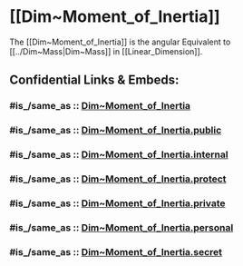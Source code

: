 
# [[Dim~Moment_of_Inertia]] 

The [[Dim~Moment_of_Inertia]] is the angular Equivalent to [[../Dim~Mass|Dim~Mass]] in [[Linear_Dimension]]. 


## Confidential Links & Embeds: 

### #is_/same_as :: [Dim~Moment_of_Inertia](/_Standards/Dimension/Angular_Dimension/Dim~Moment_of_Inertia.md) 

### #is_/same_as :: [Dim~Moment_of_Inertia.public](/_public/Dimension/Angular_Dimension/Dim~Moment_of_Inertia.public.md) 

### #is_/same_as :: [Dim~Moment_of_Inertia.internal](/_internal/Dimension/Angular_Dimension/Dim~Moment_of_Inertia.internal.md) 

### #is_/same_as :: [Dim~Moment_of_Inertia.protect](/_protect/Dimension/Angular_Dimension/Dim~Moment_of_Inertia.protect.md) 

### #is_/same_as :: [Dim~Moment_of_Inertia.private](/_private/Dimension/Angular_Dimension/Dim~Moment_of_Inertia.private.md) 

### #is_/same_as :: [Dim~Moment_of_Inertia.personal](/_personal/Dimension/Angular_Dimension/Dim~Moment_of_Inertia.personal.md) 

### #is_/same_as :: [Dim~Moment_of_Inertia.secret](/_secret/Dimension/Angular_Dimension/Dim~Moment_of_Inertia.secret.md)

